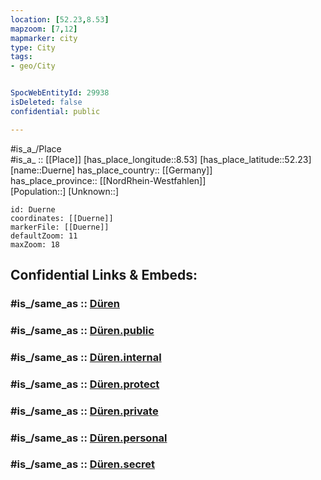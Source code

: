```yaml
---
location: [52.23,8.53] 
mapzoom: [7,12] 
mapmarker: city 
type: City
tags:
- geo/City


SpocWebEntityId: 29938
isDeleted: false
confidential: public

---
```

#is_a_/Place  
#is_a_ :: [[Place]] 
[has_place_longitude::8.53] 
[has_place_latitude::52.23] 
[name::Duerne] 
has_place_country:: [[Germany]]  
has_place_province:: [[NordRhein-Westfahlen]]  
[Population::] 
[Unknown::] 


```leaflet
id: Duerne
coordinates: [[Duerne]] 
markerFile: [[Duerne]] 
defaultZoom: 11 
maxZoom: 18
```


## Confidential Links & Embeds: 

### #is_/same_as :: [Düren](/_Standards/Earth/Continent/Europe/Europe~Central/Germany/Germany~West/Nordrhein-Westfalen/counties~NW/Herford/cities~Herford/Rödinghausen/Düren.md) 

### #is_/same_as :: [Düren.public](/_public/Earth/Continent/Europe/Europe~Central/Germany/Germany~West/Nordrhein-Westfalen/counties~NW/Herford/cities~Herford/Rödinghausen/Düren.public.md) 

### #is_/same_as :: [Düren.internal](/_internal/Earth/Continent/Europe/Europe~Central/Germany/Germany~West/Nordrhein-Westfalen/counties~NW/Herford/cities~Herford/Rödinghausen/Düren.internal.md) 

### #is_/same_as :: [Düren.protect](/_protect/Earth/Continent/Europe/Europe~Central/Germany/Germany~West/Nordrhein-Westfalen/counties~NW/Herford/cities~Herford/Rödinghausen/Düren.protect.md) 

### #is_/same_as :: [Düren.private](/_private/Earth/Continent/Europe/Europe~Central/Germany/Germany~West/Nordrhein-Westfalen/counties~NW/Herford/cities~Herford/Rödinghausen/Düren.private.md) 

### #is_/same_as :: [Düren.personal](/_personal/Earth/Continent/Europe/Europe~Central/Germany/Germany~West/Nordrhein-Westfalen/counties~NW/Herford/cities~Herford/Rödinghausen/Düren.personal.md) 

### #is_/same_as :: [Düren.secret](/_secret/Earth/Continent/Europe/Europe~Central/Germany/Germany~West/Nordrhein-Westfalen/counties~NW/Herford/cities~Herford/Rödinghausen/Düren.secret.md)

